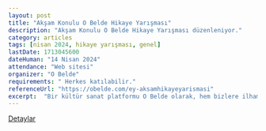 ```yaml
---
layout: post
title: "Akşam Konulu O Belde Hikaye Yarışması"
description: "Akşam Konulu O Belde Hikaye Yarışması düzenleniyor."
category: articles
tags: [nisan 2024, hikaye yarışması, genel]
lastDate: 1713045600
dateHuman: "14 Nisan 2024"
attendance: "Web sitesi"
organizer: "O Belde"
requirements: " Herkes katılabilir."
referenceUrl: "https://obelde.com/ey-aksamhikayeyarismasi"
excerpt:  "Bir kültür sanat platformu O Belde olarak, hem bizlere ilham veren Ahmet Haşim'i yad etmek ve belki onun anlaşılmasına vesile olmak, hem topluluğumuz büyüterek yeni kimselerle sayımızı arttırmak; daha mühimi edebi sahada daha çok teksif edebilmek için akşam konulu <strong>O Belde Hikaye Yarışması</strong> düzenliyoruz."
---
```

[Detaylar](https://obelde.com/ey-aksamhikayeyarismasi)
